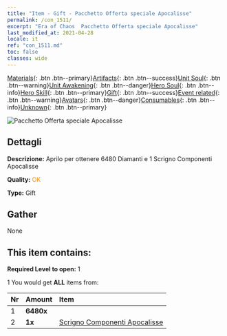 ```yaml
---
title: "Item - Gift - Pacchetto Offerta speciale Apocalisse"
permalink: /con_1511/
excerpt: "Era of Chaos  Pacchetto Offerta speciale Apocalisse"
last_modified_at: 2021-04-28
locale: it
ref: "con_1511.md"
toc: false
classes: wide
---
```

 [Materials](/ItemsIT/){: .btn .btn--primary}[Artifacts](/ItemsIT/Artifacts/){: .btn .btn--success}[Unit Soul](/ItemsIT/UnitSoul/){: .btn .btn--warning}[Unit Awakening](/ItemsIT/UnitAwakening/){: .btn .btn--danger}[Hero Soul](/ItemsIT/HeroSoul/){: .btn .btn--info}[Hero Skill](/ItemsIT/HeroSkill/){: .btn .btn--primary}[Gift](/ItemsIT/Gift/){: .btn .btn--success}[Event related](/ItemsIT/Events/){: .btn .btn--warning}[Avatars](/ItemsIT/Avatars/){: .btn .btn--danger}[Consumables](/ItemsIT/Consumables/){: .btn .btn--info}[Unknown](/ItemsIT/Unknown/){: .btn .btn--primary}

 ![Pacchetto Offerta speciale Apocalisse](/images/t/i_907125.png)

## Dettagli
 **Descrizione:** Aprilo per ottenere 6480 Diamanti e 1 Scrigno Componenti Apocalisse

 **Quality:** <span style="color: #FF8C00">OK</span>

 **Type:** Gift

## Gather

  None

## This item contains:

 **Required Level to open:** 1

 1 You would get **ALL** items  from:

  | Nr | Amount |     Item    |
  |:---|:-------|:------------|
  | 1 |  **6480x** | <i class="fas fa-gem"/> |  | 
  | 2 |  **1x** | [Scrigno Componenti Apocalisse](/ItemsIT/con_1360/) |  | 
